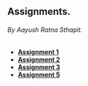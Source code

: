 ## Assignments.
###### By Aayush Ratna Sthapit.
* [**Assignment 1**](https://aayushsthapit.github.io/js-experiments/ast1/)
* [**Assignment 2**](https://aayushsthapit.github.io/js-experiments/ast2/)
* [**Assignment 3**](https://aayushsthapit.github.io/js-experiments/ast3/)
* [**Assignment 5**](https://aayushsthapit.github.io/js-experiments/ast5/)